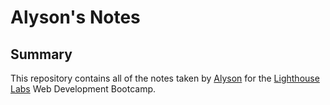 # Alyson's Notes

## Summary 

This repository contains all of the notes taken by [Alyson](https://github.com/alysoncp) for the [Lighthouse Labs](https://www.lighthouselabs.ca/) Web Development Bootcamp.
